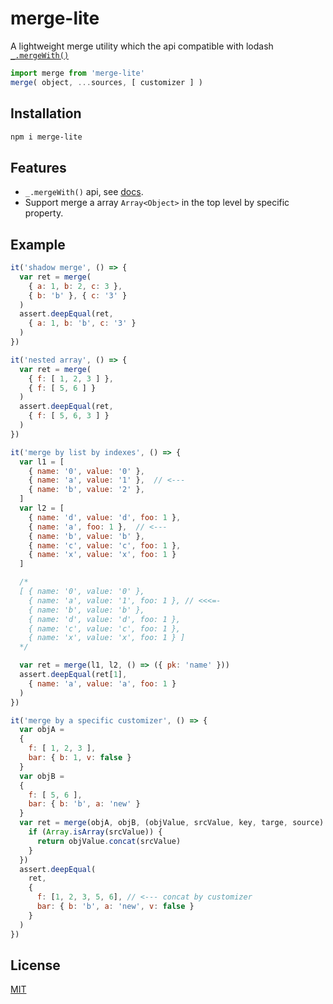 # merge-lite

A lightweight merge utility which the api compatible with lodash [`_.mergeWith()`][1]

```js
import merge from 'merge-lite'
merge( object, ...sources, [ customizer ] )
```

## Installation

```sh
npm i merge-lite
```

## Features

- `_.mergeWith()` api, see [docs][1].
- Support merge a array `Array<Object>` in the top level by specific property.

## Example

```js
it('shadow merge', () => {
  var ret = merge(
    { a: 1, b: 2, c: 3 },
    { b: 'b' }, { c: '3' }
  )
  assert.deepEqual(ret,
    { a: 1, b: 'b', c: '3' }
  )
})

it('nested array', () => {
  var ret = merge(
    { f: [ 1, 2, 3 ] },
    { f: [ 5, 6 ] }
  )
  assert.deepEqual(ret,
    { f: [ 5, 6, 3 ] }
  )
})

it('merge by list by indexes', () => {
  var l1 = [
    { name: '0', value: '0' },
    { name: 'a', value: '1' },  // <---
    { name: 'b', value: '2' },
  ]
  var l2 = [
    { name: 'd', value: 'd', foo: 1 },
    { name: 'a', foo: 1 },  // <---
    { name: 'b', value: 'b' },
    { name: 'c', value: 'c', foo: 1 },
    { name: 'x', value: 'x', foo: 1 }
  ]

  /*
  [ { name: '0', value: '0' },
    { name: 'a', value: '1', foo: 1 }, // <<<=-
    { name: 'b', value: 'b' },
    { name: 'd', value: 'd', foo: 1 },
    { name: 'c', value: 'c', foo: 1 },
    { name: 'x', value: 'x', foo: 1 } ]
  */

  var ret = merge(l1, l2, () => ({ pk: 'name' }))
  assert.deepEqual(ret[1],
    { name: 'a', value: 'a', foo: 1 }
  )
})

it('merge by a specific customizer', () => {
  var objA =
  {
    f: [ 1, 2, 3 ],
    bar: { b: 1, v: false }
  }
  var objB =
  {
    f: [ 5, 6 ],
    bar: { b: 'b', a: 'new' }
  }
  var ret = merge(objA, objB, (objValue, srcValue, key, targe, source) => {
    if (Array.isArray(srcValue)) {
      return objValue.concat(srcValue)
    }
  })
  assert.deepEqual(
    ret,
    {
      f: [1, 2, 3, 5, 6], // <--- concat by customizer
      bar: { b: 'b', a: 'new', v: false }
    }
  )
})
```

## License

[MIT](http://opensource.org/licenses/MIT)

[1]: https://lodash.com/docs/#mergeWith
